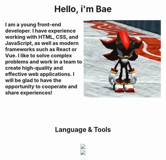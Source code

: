 <h1 align="center">Hello, i'm Bae</h1>

<img align="right" width="250" src="https://github.com/Bae-Kabirov/Bae-Kabirov/blob/master/SHADOW.gif" alt="SHADOW GIF"/>

<h3>
  I am a young front-end developer. I have experience working with HTML, CSS, and JavaScript, as well as modern frameworks such as React or Vue.  I like to solve complex problems and work in a team to create high-quality and effective web applications. I will be glad to have the opportunity to cooperate and share experiences!
</h3>
<br/>
<br/>
<br/>
<h2 align="center">Language & Tools</h2>

<br/>
<div align="center">
    <img src="https://skillicons.dev/icons?i=html,css,sass,js,jquery,php,vue,gulp,webpack,wordpress" /><br>
    <img src="https://skillicons.dev/icons?i=vscode,atom,figma,obsidian,notion" /><br>
</div>
